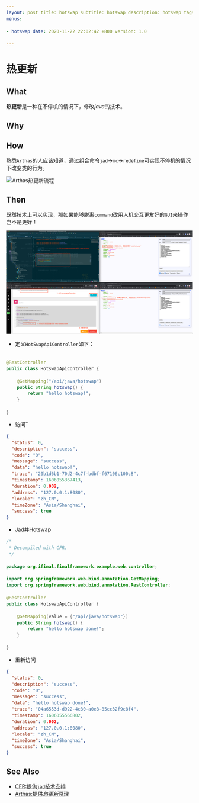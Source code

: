 ```yaml
---
layout: post title: hotswap subtitle: hotswap description: hotswap tags: []
menus:

- hotswap date: 2020-11-22 22:02:42 +800 version: 1.0

---
```


# 热更新

## What

**热更新**是一种在不停机的情况下，修改*java*的技术。

## Why

## How

熟悉`Arthas`的人应该知道，通过组合命令`jad`->`mc`->`redefine`可实现不停机的情况下改变类的行为。

![Arthas热更新流程](http://assets.processon.com/chart_image/5fba6fb90791293c5429cf66.png)

## Then

既然技术上可以实现，那如果能够脱离`command`改用人机交互更友好的`GUI`来操作岂不是更好！

![Hotswap](images/hotswap.png)

* 定义`HotSwapApiController`如下：

```java

@RestController
public class HotswapApiController {

    @GetMapping("/api/java/hotswap")
    public String hotswap() {
        return "hello hotswap!";
    }

}
```

* 访问``

```json
{
  "status": 0,
  "description": "success",
  "code": "0",
  "message": "success",
  "data": "hello hotswap!",
  "trace": "20b1d6b1-70d2-4c7f-bdbf-f67106c100c8",
  "timestamp": 1606055367413,
  "duration": 0.032,
  "address": "127.0.0.1:8080",
  "locale": "zh_CN",
  "timeZone": "Asia/Shanghai",
  "success": true
}
```

* Jad并Hotswap

```java
/*
 * Decompiled with CFR.
 */

package org.ifinal.finalframework.example.web.controller;

import org.springframework.web.bind.annotation.GetMapping;
import org.springframework.web.bind.annotation.RestController;

@RestController
public class HotswapApiController {

    @GetMapping(value = {"/api/java/hotswap"})
    public String hotswap() {
        return "hello hotswap done!";
    }

}

```

* 重新访问

```json
{
  "status": 0,
  "description": "success",
  "code": "0",
  "message": "success",
  "data": "hello hotswap done!",
  "trace": "04a6553d-d922-4c30-a0e8-85cc32f9c8f4",
  "timestamp": 1606055566802,
  "duration": 0.002,
  "address": "127.0.0.1:8080",
  "locale": "zh_CN",
  "timeZone": "Asia/Shanghai",
  "success": true
}
```

## See Also

* [CFR:提供`jad`技术支持](https://github.com/leibnitz27/cfr)
* [Arthas:提供*热更新*原理](https://arthas.aliyun.com/doc/index.html)